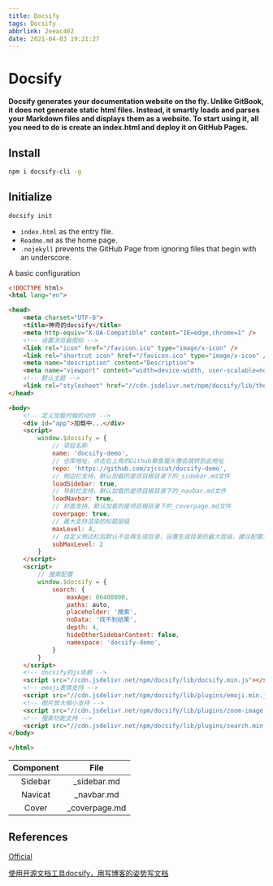 ```yaml
---
title: Docsify
tags: Docsify
abbrlink: 2eeac462
date: 2021-04-03 19:21:27
---
```


# Docsify

**Docsify generates your documentation website on the fly. Unlike GitBook, it does not generate static html files. Instead, it smartly loads and parses your Markdown files and displays them as a website. To start using it, all you need to do is create an index.html and deploy it on GitHub Pages.**

## Install

```bash
npm i docsify-cli -g
```

## Initialize

```bash
docsify init
```

- `index.html` as the entry file.
- `Readme.md` as the home page.
- `.nojekyll` prevents the GitHub Page from ignoring files that begin with an underscore.

A basic configuration

```html
<!DOCTYPE html>
<html lang="en">

<head>
    <meta charset="UTF-8">
    <title>神奇的docsify</title>
    <meta http-equiv="X-UA-Compatible" content="IE=edge,chrome=1" />
    <!-- 设置浏览器图标 -->
    <link rel="icon" href="/favicon.ico" type="image/x-icon" />
    <link rel="shortcut icon" href="/favicon.ico" type="image/x-icon" />
    <meta name="description" content="Description">
    <meta name="viewport" content="width=device-width, user-scalable=no, initial-scale=1.0, maximum-scale=1.0, minimum-scale=1.0">
    <!-- 默认主题 -->
    <link rel="stylesheet" href="//cdn.jsdelivr.net/npm/docsify/lib/themes/vue.css">
</head>

<body>
    <!-- 定义加载时候的动作 -->
    <div id="app">加载中...</div>
    <script>
        window.$docsify = {
            // 项目名称
            name: 'docsify-demo',
            // 仓库地址，点击右上角的Github章鱼猫头像会跳转到此地址
            repo: 'https://github.com/zjcscut/docsify-demo',
            // 侧边栏支持，默认加载的是项目根目录下的_sidebar.md文件
            loadSidebar: true,
            // 导航栏支持，默认加载的是项目根目录下的_navbar.md文件
            loadNavbar: true,
            // 封面支持，默认加载的是项目根目录下的_coverpage.md文件
            coverpage: true,
            // 最大支持渲染的标题层级
            maxLevel: 4,
            // 自定义侧边栏后默认不会再生成目录，设置生成目录的最大层级，建议配置为1或者2
            subMaxLevel: 2
        }
    </script>
    <script>
        // 搜索配置
        window.$docsify = {
            search: {
                maxAge: 86400000,
                paths: auto,
                placeholder: '搜索',
                noData: '找不到结果',
                depth: 4,
                hideOtherSidebarContent: false,
                namespace: 'docsify-demo',
            }
        }
    </script>
    <!-- docsify的js依赖 -->
    <script src="//cdn.jsdelivr.net/npm/docsify/lib/docsify.min.js"></script>
    <!-- emoji表情支持 -->
    <script src="//cdn.jsdelivr.net/npm/docsify/lib/plugins/emoji.min.js"></script>
    <!-- 图片放大缩小支持 -->
    <script src="//cdn.jsdelivr.net/npm/docsify/lib/plugins/zoom-image.min.js"></script>
    <!-- 搜索功能支持 -->
    <script src="//cdn.jsdelivr.net/npm/docsify/lib/plugins/search.min.js"></script>
</body>

</html>
```

| Component |     File      |
| :-------: | :-----------: |
|  Sidebar  |  _sidebar.md  |
|  Navicat  |  _navbar.md   |
|   Cover   | _coverpage.md |



## References

[Official](https://docsify.js.org/)

[使用开源文档工具docsify，用写博客的姿势写文档](https://www.cnblogs.com/throwable/p/13605289.html)